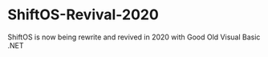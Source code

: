 # ShiftOS-Revival-2020

ShiftOS is now being rewrite and revived in 2020 with Good Old Visual Basic .NET

